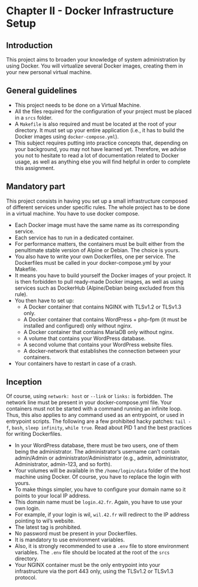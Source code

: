 # Chapter II - Docker Infrastructure Setup

## Introduction

This project aims to broaden your knowledge of system administration by using Docker. You will virtualize several Docker images, creating them in your new personal virtual machine.

## General guidelines

- This project needs to be done on a Virtual Machine.
- All the files required for the configuration of your project must be placed in a `srcs` folder.
- A `Makefile` is also required and must be located at the root of your directory. It must set up your entire application (i.e., it has to build the Docker images using `docker-compose.yml`).
- This subject requires putting into practice concepts that, depending on your background, you may not have learned yet. Therefore, we advise you not to hesitate to read a lot of documentation related to Docker usage, as well as anything else you will find helpful in order to complete this assignment.

## Mandatory part

This project consists in having you set up a small infrastructure composed of different services under specific rules. The whole project has to be done in a virtual machine. You have to use docker compose.

- Each Docker image must have the same name as its corresponding service.
- Each service has to run in a dedicated container.
- For performance matters, the containers must be built either from the penultimate stable version of Alpine or Debian. The choice is yours.
- You also have to write your own Dockerfiles, one per service. The Dockerfiles must be called in your docker-compose.yml by your Makefile.
- It means you have to build yourself the Docker images of your project. It is then forbidden to pull ready-made Docker images, as well as using services such as DockerHub (Alpine/Debian being excluded from this rule).
- You then have to set up:
  - A Docker container that contains NGINX with TLSv1.2 or TLSv1.3 only.
  - A Docker container that contains WordPress + php-fpm (it must be installed and configured) only without nginx.
  - A Docker container that contains MariaDB only without nginx.
  - A volume that contains your WordPress database.
  - A second volume that contains your WordPress website files.
  - A docker-network that establishes the connection between your containers.
- Your containers have to restart in case of a crash.

## Inception

Of course, using `network: host` or `--link` or `links:` is forbidden.
The network line must be present in your docker-compose.yml file.
Your containers must not be started with a command running an infinite loop. Thus, this also applies to any command used as an entrypoint, or used in entrypoint scripts. The following are a few prohibited hacky patches: `tail -f`, `bash`, `sleep infinity`, `while true`.
Read about PID 1 and the best practices for writing Dockerfiles.

- In your WordPress database, there must be two users, one of them being the administrator. The administrator’s username can’t contain admin/Admin or administrator/Administrator (e.g., admin, administrator, Administrator, admin-123, and so forth).
- Your volumes will be available in the `/home/login/data` folder of the host machine using Docker. Of course, you have to replace the login with yours.
- To make things simpler, you have to configure your domain name so it points to your local IP address.
- This domain name must be `login.42.fr`. Again, you have to use your own login.
- For example, if your login is wil, `wil.42.fr` will redirect to the IP address pointing to wil’s website.
- The latest tag is prohibited.
- No password must be present in your Dockerfiles.
- It is mandatory to use environment variables.
- Also, it is strongly recommended to use a `.env` file to store environment variables. The `.env` file should be located at the root of the `srcs` directory.
- Your NGINX container must be the only entrypoint into your infrastructure via the port 443 only, using the TLSv1.2 or TLSv1.3 protocol.

